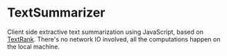 TextSummarizer
==============

Client side extractive text summarization using JavaScript, based on [TextRank](http://acl.ldc.upenn.edu/acl2004/emnlp/pdf/Mihalcea.pdf). There's no network IO involved, all the computations happen on the local machine.
